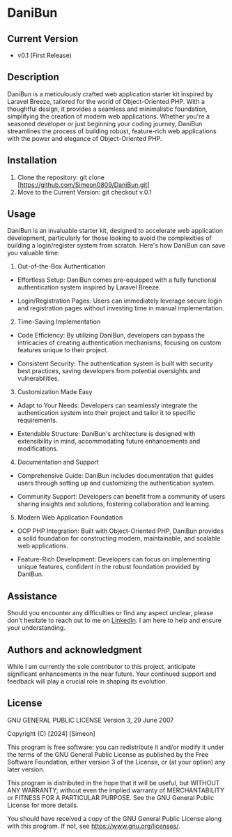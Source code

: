 # DaniBun


## Current Version

-   v0.1 (First Release)

## Description
DaniBun is a meticulously crafted web application starter kit inspired by Laravel Breeze, tailored for the world of Object-Oriented PHP. With a thoughtful design, it provides a seamless and minimalistic foundation, simplifying the creation of modern web applications. Whether you're a seasoned developer or just beginning your coding journey, DaniBun streamlines the process of building robust, feature-rich web applications with the power and elegance of Object-Oriented PHP.

## Installation

1. Clone the repository: git clone [https://github.com/Simeon0809/DaniBun.git]
2. Move to the Current Version: git checkout v.0.1

## Usage
DaniBun is an invaluable starter kit, designed to accelerate web application development, particularly for those looking to avoid the complexities of building a login/register system from scratch. Here's how DaniBun can save you valuable time:

1. Out-of-the-Box Authentication

* Effortless Setup: DaniBun comes pre-equipped with a fully functional authentication system inspired by Laravel Breeze.

* Login/Registration Pages: Users can immediately leverage secure login and registration pages without investing time in manual implementation.

2. Time-Saving Implementation

* Code Efficiency: By utilizing DaniBun, developers can bypass the intricacies of creating authentication mechanisms, focusing on custom features unique to their project.

* Consistent Security: The authentication system is built with security best practices, saving developers from potential oversights and vulnerabilities.

3. Customization Made Easy

* Adapt to Your Needs: Developers can seamlessly integrate the authentication system into their project and tailor it to specific requirements.

* Extendable Structure: DaniBun's architecture is designed with extensibility in mind, accommodating future enhancements and modifications.

4. Documentation and Support

* Comprehensive Guide: DaniBun includes documentation that guides users through setting up and customizing the authentication system.

* Community Support: Developers can benefit from a community of users sharing insights and solutions, fostering collaboration and learning.

5. Modern Web Application Foundation

* OOP PHP Integration: Built with Object-Oriented PHP, DaniBun provides a solid foundation for constructing modern, maintainable, and scalable web applications.

* Feature-Rich Development: Developers can focus on implementing unique features, confident in the robust foundation provided by DaniBun.

## Assistance
Should you encounter any difficulties or find any aspect unclear, please don't hesitate to reach out to me on [LinkedIn](https://www.linkedin.com/in/simeon-kjuskiev-a29178260/). I am here to help and ensure your understanding.

## Authors and acknowledgment
While I am currently the sole contributor to this project, anticipate significant enhancements in the near future. Your continued support and feedback will play a crucial role in shaping its evolution.

## License
GNU GENERAL PUBLIC LICENSE
Version 3, 29 June 2007

Copyright (C) [2024] [Simeon]

This program is free software: you can redistribute it and/or modify
it under the terms of the GNU General Public License as published by
the Free Software Foundation, either version 3 of the License, or
(at your option) any later version.

This program is distributed in the hope that it will be useful,
but WITHOUT ANY WARRANTY; without even the implied warranty of
MERCHANTABILITY or FITNESS FOR A PARTICULAR PURPOSE.  See the
GNU General Public License for more details.

You should have received a copy of the GNU General Public License
along with this program.  If not, see <https://www.gnu.org/licenses/>.

